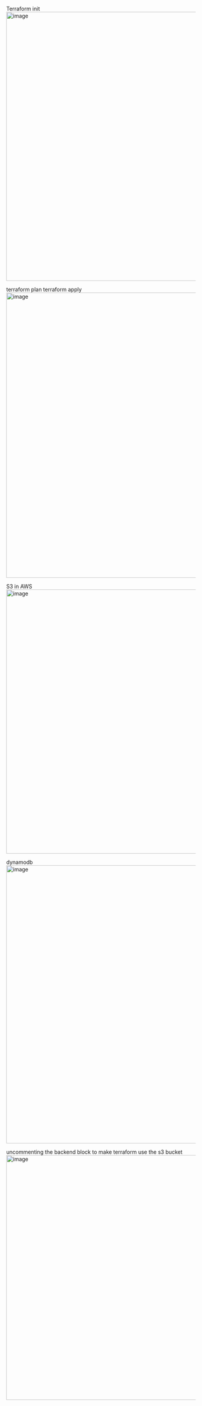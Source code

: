 Terraform init
<img width="713" alt="image" src="https://github.com/user-attachments/assets/54cb7ac9-147e-493f-baaf-0864be7beb37" />

terraform plan
terraform apply
<img width="756" alt="image" src="https://github.com/user-attachments/assets/dca0e447-6c15-4007-b3e9-b7eae83c6d9b" />

S3 in AWS
<img width="700" alt="image" src="https://github.com/user-attachments/assets/6a62bd21-5cef-4207-b9d6-b28605d4f269" />

dynamodb 
<img width="737" alt="image" src="https://github.com/user-attachments/assets/cf6a09f9-d103-436f-a022-ec003dcfddf6" />

uncommenting the backend block to make terraform use the s3 bucket
<img width="649" alt="image" src="https://github.com/user-attachments/assets/0f5b5b80-8c5e-4fbf-817c-9ab1aaacf8c3" />


